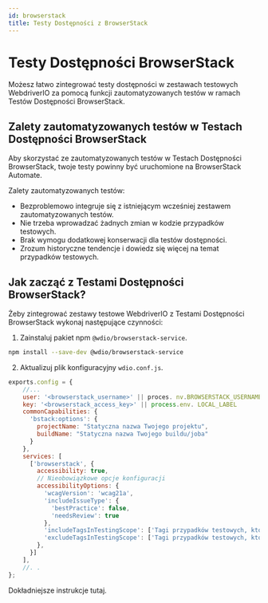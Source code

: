 ```yaml
---
id: browserstack
title: Testy Dostępności z BrowserStack
---
```


# Testy Dostępności BrowserStack

Możesz łatwo zintegrować testy dostępności w zestawach testowych WebdriverIO za pomocą funkcji zautomatyzowanych testów w ramach Testów Dostępności BrowserStack.

## Zalety zautomatyzowanych testów w Testach Dostępności BrowserStack

Aby skorzystać ze zautomatyzowanych testów w Testach Dostępności BrowserStack, twoje testy powinny być uruchomione na BrowserStack Automate.

Zalety zautomatyzowanych testów:

- Bezproblemowo integruje się z istniejącym wcześniej zestawem zautomatyzowanych testów.
- Nie trzeba wprowadzać żadnych zmian w kodzie przypadków testowych.
- Brak wymogu dodatkowej konserwacji dla testów dostępności.
- Zrozum historyczne tendencje i dowiedz się więcej na temat przypadków testowych.

## Jak zacząć z Testami Dostępności BrowserStack?

Żeby zintegrować zestawy testowe WebdriverIO z Testami Dostępności BrowserStack wykonaj następujące czynności:

1. Zainstaluj pakiet npm `@wdio/browserstack-service`.

```bash npm2yarn
npm install --save-dev @wdio/browserstack-service
```

2. Aktualizuj plik konfiguracyjny `wdio.conf.js`.

```javascript
exports.config = {
    //...
    user: '<browserstack_username>' || proces. nv.BROWSERSTACK_USERNAME,
    key: '<browserstack_access_key>' || process.env. LOCAL_LABEL
    commonCapabilities: {
      'bstack:options': {
        projectName: "Statyczna nazwa Twojego projektu",
        buildName: "Statyczna nazwa Twojego buildu/joba"
      }
    },
    services: [
      ['browserstack', {
        accessibility: true,
        // Nieobowiązkowe opcje konfiguracji
        accessibilityOptions: {
          'wcagVersion': 'wcag21a',
          'includeIssueType': {
            'bestPractice': false,
            'needsReview': true
          },
          'includeTagsInTestingScope': ['Tagi przypadków testowych, które należy uwzględnić'],
          'excludeTagsInTestingScope': ['Tagi przypadków testowych, które należy pominąć']
        },
      }]
    ],
    //. .
};
```

Dokładniejsze instrukcje tutaj.

